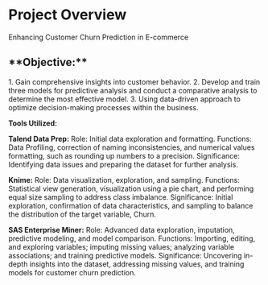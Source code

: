 <h1>Project Overview</h1>
Enhancing Customer Churn Prediction in E-commerce

<h2>**Objective:**</h2>
1. Gain comprehensive insights into customer behavior.
2. Develop and train three models for predictive analysis and conduct a comparative analysis to determine the most effective model.
3. Using data-driven approach to optimize decision-making processes within the business.

**Tools Utilized:**

**Talend Data Prep:**
Role: Initial data exploration and formatting.
Functions: Data Profiling, correction of naming inconsistencies, and numerical values formatting, such as rounding up numbers to a precision. 
Significance: Identifying data issues and preparing the dataset for further analysis.

**Knime:**
Role: Data visualization, exploration, and sampling.
Functions: Statistical view generation, visualization using a pie chart, and performing equal size sampling to address class imbalance.
Significance: Initial exploration, confirmation of data characteristics, and sampling to balance the distribution of the target variable, Churn.

**SAS Enterprise Miner:**
Role: Advanced data exploration, imputation, predictive modeling, and model comparison.
Functions: Importing, editing, and exploring variables; imputing missing values; analyzing variable associations; and training predictive models.
Significance: Uncovering in-depth insights into the dataset, addressing missing values, and training models for customer churn prediction.
